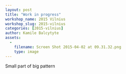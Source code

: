```yaml
---
layout: post
title: "Work in progress"
workshop_name: 2015 Vilnius
workshop_slug: 2015-vilnius
categories: [2015-vilnius]
author: Kamile Balcytyte
assets:
  -
    filename: Screen Shot 2015-04-02 at 09.31.32.png
    type: image
---
```

Small part of big pattern
